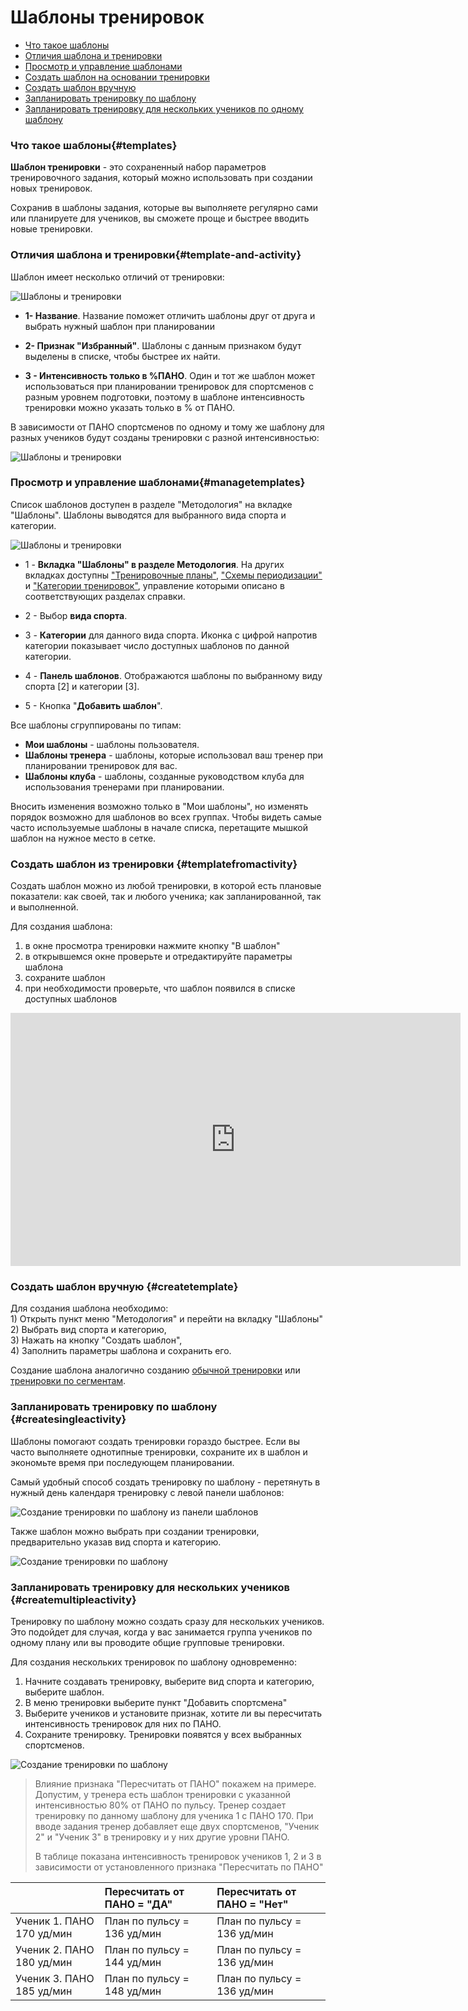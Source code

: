 # Шаблоны тренировок

* [Что такое шаблоны](#templates)
* [Отличия шаблона и тренировки](#template-and-activity)
* [Просмотр и управление шаблонами](#managetemplates)
* [Создать шаблон на основании тренировки](#templatefromactivity)
* [Создать шаблон вручную](#createtemplate)
* [Запланировать тренировку по шаблону](#createsingleactivity)
* [Запланировать тренировку для нескольких учеников по одному шаблону](#createmultipleactivity)


### Что такое шаблоны{#templates}

**Шаблон тренировки** - это сохраненный набор параметров тренировочного задания, который можно использовать при создании новых тренировок.

Сохранив в шаблоны задания, которые вы выполняете регулярно сами или планируете для учеников, вы сможете проще и быстрее вводить новые тренировки.

### Отличия шаблона и тренировки{#template-and-activity}

Шаблон имеет несколько отличий от тренировки:

![Шаблоны и тренировки](http://264710.selcdn.ru/assets/images/_new/methodology/templates-view.png)

* **1- Название**. Название поможет отличить шаблоны друг от друга и выбрать нужный шаблон при планировании

* **2- Признак "Избранный"**. Шаблоны с данным признаком будут выделены в списке, чтобы быстрее их найти. 

* **3 - Интенсивность только в %ПАНО**. Один и тот же шаблон может использоваться при планировании тренировок для спортсменов с разным уровнем подготовки, поэтому в шаблоне интенсивность тренировки можно указать только в % от ПАНО. 

В зависимости от ПАНО спортсменов по одному и тому же шаблону для разных учеников будут созданы тренировки с разной интенсивностью:  

![Шаблоны и тренировки](http://264710.selcdn.ru/assets/images/_new/methodology/template-and-activity.png)

### Просмотр и управление шаблонами{#managetemplates}
Список шаблонов доступен в разделе "Методология" на вкладке "Шаблоны". Шаблоны выводятся для выбранного вида спорта и категории. 

![Шаблоны и тренировки](http://264710.selcdn.ru/assets/images/_new/methodology/templates-navigation.png)

* 1 - **Вкладка "Шаблоны" в разделе Методология**. На других вкладках доступны ["Тренировочные планы"](/basics/training-plan.md), ["Схемы периодизации"](/methodology/periodisation-schemes.md) и ["Категории тренировок"](/basics/categories.md), управление которыми описано в соответствующих разделах справки. 

* 2 - Выбор **вида спорта**. 
* 3 - **Категории** для данного вида спорта. Иконка с цифрой напротив категории показывает число доступных шаблонов по данной категории.
* 4 - **Панель шаблонов**. Отображаются шаблоны по выбранному виду спорта [2] и категории [3].
* 5 - Кнопка "**Добавить шаблон**".

Все шаблоны сгруппированы по типам:
* **Мои шаблоны** - шаблоны пользователя. 
* **Шаблоны тренера** - шаблоны, которые использовал ваш тренер при планировании тренировок для вас.  
* **Шаблоны клуба** - шаблоны, созданные руководством клуба для использования тренерами при планировании.

Вносить изменения возможно только в "Мои шаблоны", но изменять порядок возможно для шаблонов во всех группах. 
Чтобы видеть самые часто используемые шаблоны в начале списка, перетащите мышкой шаблон на нужное место в сетке.


### Создать шаблон из тренировки {#templatefromactivity}

Создать шаблон можно из любой тренировки, в которой есть плановые показатели: как своей, так и любого ученика; как запланированной, так и выполненной.

Для создания шаблона:  
1) в окне просмотра тренировки нажмите кнопку "В шаблон"  
2) в открывшемся окне проверьте и отредактируйте параметры шаблона  
3) сохраните шаблон
4) при необходимости проверьте, что шаблон появился в списке доступных шаблонов

<iframe width="720" height="405" src="https://www.youtube.com/embed/eUqBAQs1LKA?rel=0" frameborder="0" allowfullscreen></iframe>


### Создать шаблон вручную {#createtemplate}

Для создания шаблона необходимо:  
1\) Открыть пункт меню "Методология" и перейти на вкладку "Шаблоны"
2\) Выбрать вид спорта и категорию,  
3\) Нажать на кнопку "Создать шаблон",  
4\) Заполнить параметры шаблона и сохранить его.

Создание шаблона аналогично созданию [обычной тренировки](/basics/create-plan-activity.md#planactivity) или [тренировки по сегментам](/basics/create-plan-activity.md#structuredactivity). 

### Запланировать тренировку по шаблону {#createsingleactivity}

Шаблоны помогают создать тренировки гораздо быстрее. Если вы часто выполняете однотипные тренировки, сохраните их в шаблон и экономьте время при последующем планировании. 

Самый удобный способ создать тренировку по шаблону - перетянуть в нужный день календаря тренировку с левой панели шаблонов:

![Cоздание тренировки по шаблону из панели шаблонов](https://264710.selcdn.ru/assets/images/_new/activity/activity-create-from-template-ezgif.gif)


Также шаблон можно выбрать при создании тренировки, предварительно указав вид спорта и категорию.

![Cоздание тренировки по шаблону](https://264710.selcdn.ru/assets/images/_new/activity/activity-create-from-template-2-ezgif.gif)

### Запланировать тренировку для нескольких учеников {#createmultipleactivity}

Тренировку по шаблону можно создать сразу для нескольких учеников. Это подойдет для случая, когда у вас занимается группа учеников по одному плану или вы проводите общие групповые тренировки.

Для создания нескольких тренировок по шаблону одновременно:
1. Начните создавать тренировку, выберите вид спорта и категорию, выберите шаблон.
2. В меню тренировки выберите пункт "Добавить спортсмена"
3. Выберите учеников и установите признак, хотите ли вы пересчитать интенсивность тренировок для них по ПАНО.
4. Сохраните тренировку. Тренировки появятся у всех выбранных спортсменов. 

![Cоздание тренировки по шаблону](https://264710.selcdn.ru/assets/images/_new/methodology/activity-for-2-athletes.gif)


> Влияние признака "Пересчитать от ПАНО" покажем на примере. Допустим, у тренера есть шаблон тренировки с указанной интенсивностью 80% от ПАНО по пульсу. Тренер создает тренировку по данному шаблону для ученика 1 с ПАНО 170. При вводе задания тренер добавляет еще двух спортсменов, "Ученик 2" и "Ученик 3" в тренировку и у них другие уровни ПАНО. 
>
> В таблице показана интенсивность тренировок учеников 1, 2 и 3 в зависимости от установленного признака "Пересчитать по ПАНО"

|  | Пересчитать от ПАНО = "ДА" | Пересчитать от ПАНО = "Нет" |
| :--- | :--- | :--- |
| Ученик 1. ПАНО 170  уд/мин| План по пульсу = 136 уд/мин | План по пульсу = 136 уд/мин |
| Ученик 2. ПАНО 180 уд/мин | План по пульсу = 144 уд/мин| План по пульсу = 136 уд/мин|
| Ученик 3. ПАНО 185 уд/мин | План по пульсу = 148 уд/мин| План по пульсу = 136 уд/мин|
  




